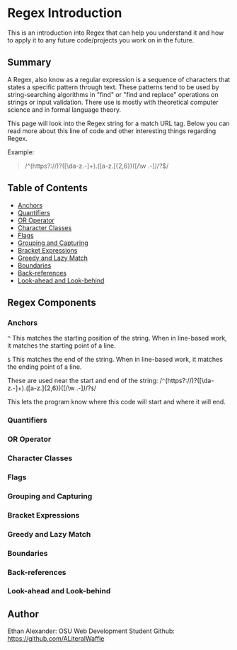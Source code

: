 # Regex Introduction

This is an introduction into Regex that can help you understand it and how to apply it to any future code/projects you work on in the future.

## Summary

A Regex, also know as a regular expression is a sequence of characters that states a specific pattern through text. These patterns tend to be used by string-searching algorithms in "find" or "find and replace" operations on strings or input validation. There use is mostly with theoretical computer science and in formal language theory.

This page will look into the Regex string for a match URL tag. Below you can read more about this line of code and other interesting things regarding Regex.

Example:
> /^(https?:\/\/)?([\da-z\.-]+)\.([a-z\.]{2,6})([\/\w \.-]*)*\/?$/

## Table of Contents

- [Anchors](#anchors)
- [Quantifiers](#quantifiers)
- [OR Operator](#or-operator)
- [Character Classes](#character-classes)
- [Flags](#flags)
- [Grouping and Capturing](#grouping-and-capturing)
- [Bracket Expressions](#bracket-expressions)
- [Greedy and Lazy Match](#greedy-and-lazy-match)
- [Boundaries](#boundaries)
- [Back-references](#back-references)
- [Look-ahead and Look-behind](#look-ahead-and-look-behind)

## Regex Components

### Anchors

`^` This matches the starting position of the string. When in line-based work, it matches the starting point of a line.

`$` This matches the end of the string. When in line-based work, it matches the ending point of a line.

These are used near the start and end of the string: /`^`(https?:\/\/)?([\da-z\.-]+)\.([a-z\.]{2,6})([\/\w \.-]*)*\/?`$`/

This lets the program know where this code will start and where it will end.

### Quantifiers


### OR Operator


### Character Classes


### Flags


### Grouping and Capturing


### Bracket Expressions


### Greedy and Lazy Match


### Boundaries


### Back-references


### Look-ahead and Look-behind


## Author

Ethan Alexander: OSU Web Development Student
Github: https://github.com/ALiteralWaffle
